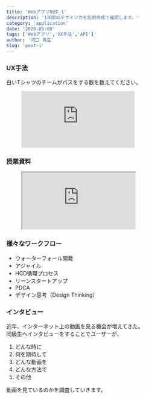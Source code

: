 ```yaml
---
title: 'Webアプリ制作_1'
description: '1年間のデザイン力を名刺作成で確認します。'
category: 'application'
date: '2020-05-08'
tags: ['Webアプリ','UX手法','API']
author: '河口 英生'
slug: 'post-1'
---
```

<h3 class="title is-5" >UX手法</h3>

白いTシャツのチームがパスをする数を数えてください。

<figure class="is-fullwidth movie">
<iframe src="https://www.youtube.com/embed/vJG698U2Mvo" frameborder="0" allow="accelerometer; autoplay; encrypted-media; gyroscope; picture-in-picture" allowfullscreen></iframe>
</figure>

<h3 class="title is-5" >授業資料</h3>

<figure class="is-fullwidth slide">
  <iframe src="https://drive.google.com/file/d/1NyK1c63gBdBK-cs5HWsbgYl6D2UvAtuZ/preview"></iframe>
</figure>

<h3 class="title is-5" >様々なワークフロー</h3>

+ ウォーターフォール開発
+ アジャイル
+ HCD循環プロセス
+ リーンスタートアップ
+ PDCA
+ デザイン思考（Design Thinking）

<h3 class="title is-5" >インタビュー</h3>

近年、インターネット上の動画を見る機会が増えてきた。  
同級生へインタビューをすることでユーザーが、

1. どんな時に
2. 何を期待して
3. どんな動画を
4. どんな方法で
5. その他

動画を見ているのかを調査していきます。
